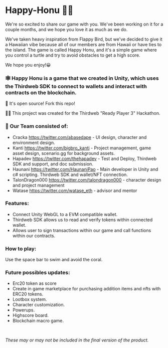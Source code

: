 # Happy-Honu 🐢🌊

We're so excited to share our game with you. We've been working on it for a couple months, and we hope you love it as much as we do.

We've taken heavy inspiration from Flappy Bird, but we've decided to give it a Hawaiian vibe because all of our members are from Hawaii or have ties to the island. The game is called Happy Honu, and it's a simple game where you control a turtle and try to avoid obstacles to get a high score. 

We hope you enjoy!😀

### 🕸 Happy Honu is a game that we created in Unity, which uses the Thirdweb SDK to connect to wallets and interact with contracts on the blockchain.

📖 It's open source! Fork this repo!

🐱‍💻 This project was created for the Thirdweb "Ready Player 3" Hackathon.

### 🏫 Our Team consisted of:
 - Cracka https://twitter.com/abasedape - UI design, character and environment design.
 - Kanti https://twitter.com/bigbro_kanti - Project management, game asset design, scenario.gg for background assets.
 - Hapadev https://twitter.com/thehapadev - Test and Deploy, Thirdweb SDK and support, and doc submission.
 - Haunani https://twitter.com/HaunaniPao - Main developer in Unity and c# scripting. Thirdweb SDK and wallet/NFT connection.
 - TalonDragon000 https://twitter.com/talondragon000 - character design and project management
 - Watase https://twitter.com/watase_eth - advisor and mentor

### Features:
- Connect Unity WebGL to a EVM compatible wallet.
- Thirdweb SDK allows us to read and verify tokens within connected wallet.
- Allows user to sign transactions within our game and call functions within our contracts.

  
### How to play:
Use the space bar to swim and avoid the coral.

### Future possibles updates:
- Erc20 token as score
- Create in game marketplace for purchasing addition items and nfts with ERC20 tokens.
- Lootbox system.
- Character customization.
- Powerups.
- Highscore board.
- Blockchain macro game. 
<br>

*These may or may not be included in the final version of the product.*
